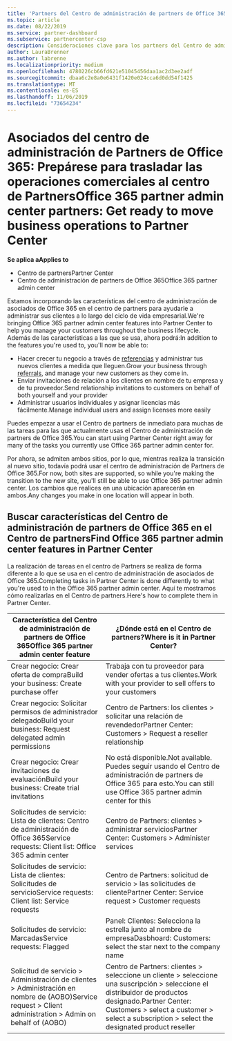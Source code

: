 ```yaml
---
title: 'Partners del Centro de administración de partners de Office 365: vuestras operaciones empresariales se van a trasladar al Centro de partners| Centro de partners'
ms.topic: article
ms.date: 08/22/2019
ms.service: partner-dashboard
ms.subservice: partnercenter-csp
description: Consideraciones clave para los partners del Centro de administración de partners de Office 365 al migrar al Centro de partners
author: LauraBrenner
ms.author: labrenne
ms.localizationpriority: medium
ms.openlocfilehash: 4780226cb66fd621e51045456daa1ac2d3ee2adf
ms.sourcegitcommit: dbaa6c2e8a0e6431f1420e024cca6d0dd54f1425
ms.translationtype: MT
ms.contentlocale: es-ES
ms.lasthandoff: 11/06/2019
ms.locfileid: "73654234"
---
```

# <a name="office-365-partner-admin-center-partners-get-ready-to-move-business-operations-to-partner-center"></a><span data-ttu-id="9565a-103">Asociados del centro de administración de Partners de Office 365: Prepárese para trasladar las operaciones comerciales al centro de Partners</span><span class="sxs-lookup"><span data-stu-id="9565a-103">Office 365 partner admin center partners: Get ready to move business operations to Partner Center</span></span>

<span data-ttu-id="9565a-104">**Se aplica a**</span><span class="sxs-lookup"><span data-stu-id="9565a-104">**Applies to**</span></span> 

- <span data-ttu-id="9565a-105">Centro de partners</span><span class="sxs-lookup"><span data-stu-id="9565a-105">Partner Center</span></span>
- <span data-ttu-id="9565a-106">Centro de administración de partners de Office 365</span><span class="sxs-lookup"><span data-stu-id="9565a-106">Office 365 partner admin center</span></span>

<span data-ttu-id="9565a-107">Estamos incorporando las características del centro de administración de asociados de Office 365 en el centro de partners para ayudarle a administrar sus clientes a lo largo del ciclo de vida empresarial.</span><span class="sxs-lookup"><span data-stu-id="9565a-107">We're bringing Office 365 partner admin center features into Partner Center to help you manage your customers throughout the business lifecycle.</span></span> <span data-ttu-id="9565a-108">Además de las características a las que se usa, ahora podrá:</span><span class="sxs-lookup"><span data-stu-id="9565a-108">In addition to the features you're used to, you'll now be able to:</span></span> 

*  <span data-ttu-id="9565a-109">Hacer crecer tu negocio a través de [referencias](referrals.md) y administrar tus nuevos clientes a medida que lleguen.</span><span class="sxs-lookup"><span data-stu-id="9565a-109">Grow your business through [referrals](referrals.md), and manage your new customers as they come in.</span></span>
*  <span data-ttu-id="9565a-110">Enviar invitaciones de relación a los clientes en nombre de tu empresa y de tu proveedor.</span><span class="sxs-lookup"><span data-stu-id="9565a-110">Send relationship invitations to customers on behalf of both yourself and your provider</span></span>
*  <span data-ttu-id="9565a-111">Administrar usuarios individuales y asignar licencias más fácilmente.</span><span class="sxs-lookup"><span data-stu-id="9565a-111">Manage individual users and assign licenses more easily</span></span>

<span data-ttu-id="9565a-112">Puedes empezar a usar el Centro de partners de inmediato para muchas de las tareas para las que actualmente usas el Centro de administración de partners de Office 365.</span><span class="sxs-lookup"><span data-stu-id="9565a-112">You can start using Partner Center right away for many of the tasks you currently use Office 365 partner admin center for.</span></span> 

<span data-ttu-id="9565a-113">Por ahora, se admiten ambos sitios, por lo que, mientras realiza la transición al nuevo sitio, todavía podrá usar el centro de administración de Partners de Office 365.</span><span class="sxs-lookup"><span data-stu-id="9565a-113">For now, both sites are supported, so while you're making the transition to the new site, you'll still be able to use Office 365 partner admin center.</span></span> <span data-ttu-id="9565a-114">Los cambios que realices en una ubicación aparecerán en ambos.</span><span class="sxs-lookup"><span data-stu-id="9565a-114">Any changes you make in one location will appear in both.</span></span>

## <a name="find-office-365-partner-admin-center-features-in-partner-center"></a><span data-ttu-id="9565a-115">Buscar características del Centro de administración de partners de Office 365 en el Centro de partners</span><span class="sxs-lookup"><span data-stu-id="9565a-115">Find Office 365 partner admin center features in Partner Center</span></span>

<span data-ttu-id="9565a-116">La realización de tareas en el centro de Partners se realiza de forma diferente a lo que se usa en el centro de administración de asociados de Office 365.</span><span class="sxs-lookup"><span data-stu-id="9565a-116">Completing tasks in Partner Center is done differently to what you're used to in the Office 365 partner admin center.</span></span> <span data-ttu-id="9565a-117">Aquí te mostramos cómo realizarlas en el Centro de partners.</span><span class="sxs-lookup"><span data-stu-id="9565a-117">Here's how to complete them in Partner Center.</span></span>

| <span data-ttu-id="9565a-118">Característica del Centro de administración de partners de Office 365</span><span class="sxs-lookup"><span data-stu-id="9565a-118">Office 365 partner admin center feature</span></span>                       | <span data-ttu-id="9565a-119">¿Dónde está en el Centro de partners?</span><span class="sxs-lookup"><span data-stu-id="9565a-119">Where is it in Partner Center?</span></span> | 
|   -----------------------------------------------  | -------------- |
| <span data-ttu-id="9565a-120">Crear negocio: Crear oferta de compra</span><span class="sxs-lookup"><span data-stu-id="9565a-120">Build your business: Create purchase offer</span></span> | <span data-ttu-id="9565a-121">Trabaja con tu proveedor para vender ofertas a tus clientes.</span><span class="sxs-lookup"><span data-stu-id="9565a-121">Work with your provider to sell offers to your customers</span></span> |
| <span data-ttu-id="9565a-122">Crear negocio: Solicitar permisos de administrador delegado</span><span class="sxs-lookup"><span data-stu-id="9565a-122">Build your business: Request delegated admin permissions</span></span> | <span data-ttu-id="9565a-123">Centro de Partners: los clientes > solicitar una relación de revendedor</span><span class="sxs-lookup"><span data-stu-id="9565a-123">Partner Center: Customers > Request a reseller relationship</span></span> |
| <span data-ttu-id="9565a-124">Crear negocio: Crear invitaciones de evaluación</span><span class="sxs-lookup"><span data-stu-id="9565a-124">Build your business: Create trial invitations</span></span> | <span data-ttu-id="9565a-125">No está disponible.</span><span class="sxs-lookup"><span data-stu-id="9565a-125">Not available.</span></span> <span data-ttu-id="9565a-126">Puedes seguir usando el Centro de administración de partners de Office 365 para esto.</span><span class="sxs-lookup"><span data-stu-id="9565a-126">You can still use Office 365 partner admin center for this</span></span> |
| <span data-ttu-id="9565a-127">Solicitudes de servicio: Lista de clientes: Centro de administración de Office 365</span><span class="sxs-lookup"><span data-stu-id="9565a-127">Service requests: Client list: Office 365 admin center</span></span> | <span data-ttu-id="9565a-128">Centro de Partners: clientes > administrar servicios</span><span class="sxs-lookup"><span data-stu-id="9565a-128">Partner Center: Customers > Administer services</span></span> |
| <span data-ttu-id="9565a-129">Solicitudes de servicio: Lista de clientes: Solicitudes de servicio</span><span class="sxs-lookup"><span data-stu-id="9565a-129">Service requests: Client list: Service requests</span></span> | <span data-ttu-id="9565a-130">Centro de Partners: solicitud de servicio > las solicitudes de cliente</span><span class="sxs-lookup"><span data-stu-id="9565a-130">Partner Center: Service request > Customer requests</span></span> |
| <span data-ttu-id="9565a-131">Solicitudes de servicio: Marcadas</span><span class="sxs-lookup"><span data-stu-id="9565a-131">Service requests: Flagged</span></span> | <span data-ttu-id="9565a-132">Panel: Clientes: Selecciona la estrella junto al nombre de empresa</span><span class="sxs-lookup"><span data-stu-id="9565a-132">Dasbhoard: Customers: select the star next to the company name</span></span> |
| <span data-ttu-id="9565a-133">Solicitud de servicio > Administración de clientes > Administración en nombre de (AOBO)</span><span class="sxs-lookup"><span data-stu-id="9565a-133">Service request > Client administration > Admin on behalf of (AOBO)</span></span> | <span data-ttu-id="9565a-134">Centro de Partners: clientes > seleccione un cliente > seleccione una suscripción > seleccione el distribuidor de productos designado.</span><span class="sxs-lookup"><span data-stu-id="9565a-134">Partner Center: Customers > select a customer > select a subscription > select the designated product reseller</span></span> |

